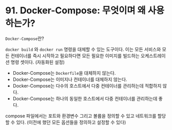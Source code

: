 # 91. Docker-Compose: 무엇이며 왜 사용하는가?

`Docker-Compose`란?

`docker build` 와 `docker run` 명령을 대체할 수 있는 도구이다. 이는 모든 서비스와 모든 컨테이너를 즉시 시작하고 필요하다면 모든 필요한 이미지를 빌드하는 오케스트레이션 명령 셋이다. (자동화된 설정)

- Docker-Compose는 `Dockerfile`을 대체하지 않는다.
- Docker-Compose는 이미지나 컨테이너를 대체하지 않는다.
- Docker-Compose는 다수의 호스트에서 다중 컨테이너를 관리하는데 적합하지 않다.
- Docker-Compose는 하나의 동일한 호스트에서 다중 컨테이너를 관리하는데 좋다.

compose 파일에서는 포트와 환경변수 그리고 볼륨을 정의할 수 있고 네트워크를 할당할 수 있다. (이전에 했던 모든 옵션들을 정의하고 설정할 수 있다)